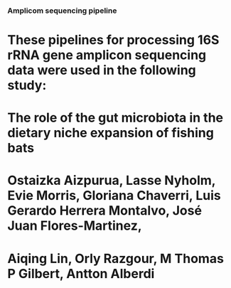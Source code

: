 ### Amplicom sequencing pipeline
# These pipelines for processing 16S rRNA gene amplicon sequencing data were used in the following study:

# The role of the gut microbiota in the dietary niche expansion of fishing bats 
# Ostaizka Aizpurua, Lasse Nyholm, Evie Morris, Gloriana Chaverri, Luis Gerardo Herrera Montalvo, José Juan Flores-Martinez,
# Aiqing Lin, Orly Razgour, M Thomas P Gilbert, Antton Alberdi
